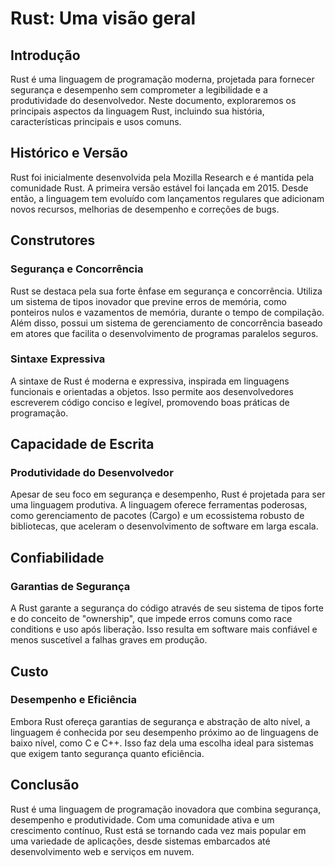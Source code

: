 # Rust: Uma visão geral

## Introdução

Rust é uma linguagem de programação moderna, projetada para fornecer segurança e desempenho sem comprometer a legibilidade e a produtividade do desenvolvedor. Neste documento, exploraremos os principais aspectos da linguagem Rust, incluindo sua história, características principais e usos comuns.

## Histórico e Versão

Rust foi inicialmente desenvolvida pela Mozilla Research e é mantida pela comunidade Rust. A primeira versão estável foi lançada em 2015. Desde então, a linguagem tem evoluído com lançamentos regulares que adicionam novos recursos, melhorias de desempenho e correções de bugs.

## Construtores

### Segurança e Concorrência

Rust se destaca pela sua forte ênfase em segurança e concorrência. Utiliza um sistema de tipos inovador que previne erros de memória, como ponteiros nulos e vazamentos de memória, durante o tempo de compilação. Além disso, possui um sistema de gerenciamento de concorrência baseado em atores que facilita o desenvolvimento de programas paralelos seguros.

### Sintaxe Expressiva

A sintaxe de Rust é moderna e expressiva, inspirada em linguagens funcionais e orientadas a objetos. Isso permite aos desenvolvedores escreverem código conciso e legível, promovendo boas práticas de programação.

## Capacidade de Escrita

### Produtividade do Desenvolvedor

Apesar de seu foco em segurança e desempenho, Rust é projetada para ser uma linguagem produtiva. A linguagem oferece ferramentas poderosas, como gerenciamento de pacotes (Cargo) e um ecossistema robusto de bibliotecas, que aceleram o desenvolvimento de software em larga escala.

## Confiabilidade

### Garantias de Segurança

A Rust garante a segurança do código através de seu sistema de tipos forte e do conceito de "ownership", que impede erros comuns como race conditions e uso após liberação. Isso resulta em software mais confiável e menos suscetível a falhas graves em produção.

## Custo

### Desempenho e Eficiência

Embora Rust ofereça garantias de segurança e abstração de alto nível, a linguagem é conhecida por seu desempenho próximo ao de linguagens de baixo nível, como C e C++. Isso faz dela uma escolha ideal para sistemas que exigem tanto segurança quanto eficiência.

## Conclusão

Rust é uma linguagem de programação inovadora que combina segurança, desempenho e produtividade. Com uma comunidade ativa e um crescimento contínuo, Rust está se tornando cada vez mais popular em uma variedade de aplicações, desde sistemas embarcados até desenvolvimento web e serviços em nuvem.
